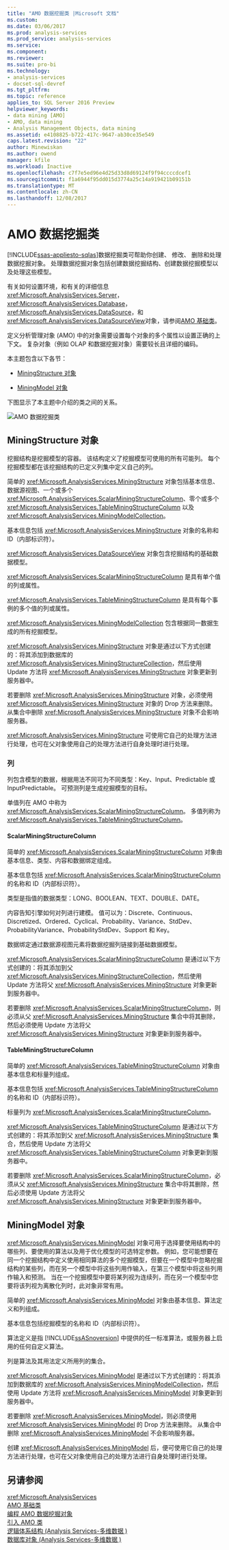 ```yaml
---
title: "AMO 数据挖掘类 |Microsoft 文档"
ms.custom: 
ms.date: 03/06/2017
ms.prod: analysis-services
ms.prod_service: analysis-services
ms.service: 
ms.component: 
ms.reviewer: 
ms.suite: pro-bi
ms.technology:
- analysis-services
- docset-sql-devref
ms.tgt_pltfrm: 
ms.topic: reference
applies_to: SQL Server 2016 Preview
helpviewer_keywords:
- data mining [AMO]
- AMO, data mining
- Analysis Management Objects, data mining
ms.assetid: e4108825-b722-417c-9647-ab30ce35e549
caps.latest.revision: "22"
author: Minewiskan
ms.author: owend
manager: kfile
ms.workload: Inactive
ms.openlocfilehash: c7f7e5ed96e4d25d33d8d69124f9f94ccccdcef1
ms.sourcegitcommit: f1a6944f95dd015d3774a25c14a919421b09151b
ms.translationtype: MT
ms.contentlocale: zh-CN
ms.lasthandoff: 12/08/2017
---
```

# <a name="amo-data-mining-classes"></a>AMO 数据挖掘类
[!INCLUDE[ssas-appliesto-sqlas](../../../includes/ssas-appliesto-sqlas.md)]数据挖掘类可帮助你创建、 修改、 删除和处理数据挖掘对象。 处理数据挖掘对象包括创建数据挖掘结构、创建数据挖掘模型以及处理这些模型。  
  
 有关如何设置环境，和有关的详细信息<xref:Microsoft.AnalysisServices.Server>， <xref:Microsoft.AnalysisServices.Database>， <xref:Microsoft.AnalysisServices.DataSource>，和<xref:Microsoft.AnalysisServices.DataSourceView>对象，请参阅[AMO 基础类](../../../analysis-services/multidimensional-models/analysis-management-objects/amo-fundamental-classes.md)。  
  
 定义分析管理对象 (AMO) 中的对象需要设置每个对象的多个属性以设置正确的上下文。 复杂对象（例如 OLAP 和数据挖掘对象）需要较长且详细的编码。  
  
 本主题包含以下各节：  
  
-   [MiningStructure 对象](#MiningStructure)  
  
-   [MiningModel 对象](#MiningModel)  
  
 下图显示了本主题中介绍的类之间的关系。  
  
 ![AMO 数据挖掘类](../../../analysis-services/multidimensional-models/analysis-management-objects/media/amo-dataminingclasses.gif "AMO 数据挖掘类")  
  
##  <a name="MiningStructure"></a>MiningStructure 对象  
 挖掘结构是挖掘模型的容器。 该结构定义了挖掘模型可使用的所有可能列。 每个挖掘模型都在该挖掘结构的已定义列集中定义自己的列。  
  
 简单的 <xref:Microsoft.AnalysisServices.MiningStructure> 对象包括基本信息、数据源视图、一个或多个 <xref:Microsoft.AnalysisServices.ScalarMiningStructureColumn>、零个或多个 <xref:Microsoft.AnalysisServices.TableMiningStructureColumn> 以及 <xref:Microsoft.AnalysisServices.MiningModelCollection>。  
  
 基本信息包括 <xref:Microsoft.AnalysisServices.MiningStructure> 对象的名称和 ID（内部标识符）。  
  
 <xref:Microsoft.AnalysisServices.DataSourceView> 对象包含挖掘结构的基础数据模型。  
  
 <xref:Microsoft.AnalysisServices.ScalarMiningStructureColumn> 是具有单个值的列或属性。  
  
 <xref:Microsoft.AnalysisServices.TableMiningStructureColumn> 是具有每个事例的多个值的列或属性。  
  
 <xref:Microsoft.AnalysisServices.MiningModelCollection> 包含根据同一数据生成的所有挖掘模型。  
  
 <xref:Microsoft.AnalysisServices.MiningStructure> 对象是通过以下方式创建的：将其添加到数据库的 <xref:Microsoft.AnalysisServices.MiningStructureCollection>，然后使用 Update 方法将 <xref:Microsoft.AnalysisServices.MiningStructure> 对象更新到服务器中。  
  
 若要删除 <xref:Microsoft.AnalysisServices.MiningStructure> 对象，必须使用 <xref:Microsoft.AnalysisServices.MiningStructure> 对象的 Drop 方法来删除。 从集合中删除 <xref:Microsoft.AnalysisServices.MiningStructure> 对象不会影响服务器。  
  
 <xref:Microsoft.AnalysisServices.MiningStructure> 可使用它自己的处理方法进行处理，也可在父对象使用自己的处理方法进行自身处理时进行处理。  
  
### <a name="columns"></a>列  
 列包含模型的数据，根据用法不同可为不同类型：Key、Input、Predictable 或 InputPredictable。 可预测列是生成挖掘模型的目标。  
  
 单值列在 AMO 中称为 <xref:Microsoft.AnalysisServices.ScalarMiningStructureColumn>。 多值列称为 <xref:Microsoft.AnalysisServices.TableMiningStructureColumn>。  
  
#### <a name="scalarminingstructurecolumn"></a>ScalarMiningStructureColumn  
 简单的 <xref:Microsoft.AnalysisServices.ScalarMiningStructureColumn> 对象由基本信息、类型、内容和数据绑定组成。  
  
 基本信息包括 <xref:Microsoft.AnalysisServices.ScalarMiningStructureColumn> 的名称和 ID（内部标识符）。  
  
 类型是指值的数据类型：LONG、BOOLEAN、TEXT、DOUBLE、DATE。  
  
 内容告知引擎如何对列进行建模。 值可以为：Discrete、Continuous、Discretized、Ordered、Cyclical、Probability、Variance、StdDev、ProbabilityVariance、ProbabilityStdDev、Support 和 Key。  
  
 数据绑定通过数据源视图元素将数据挖掘列链接到基础数据模型。  
  
 <xref:Microsoft.AnalysisServices.ScalarMiningStructureColumn> 是通过以下方式创建的：将其添加到父 <xref:Microsoft.AnalysisServices.MiningStructureCollection>，然后使用 Update 方法将父 <xref:Microsoft.AnalysisServices.MiningStructure> 对象更新到服务器中。  
  
 若要删除 <xref:Microsoft.AnalysisServices.ScalarMiningStructureColumn>，则必须从父 <xref:Microsoft.AnalysisServices.MiningStructure> 集合中将其删除，然后必须使用 Update 方法将父 <xref:Microsoft.AnalysisServices.MiningStructure> 对象更新到服务器中。  
  
#### <a name="tableminingstructurecolumn"></a>TableMiningStructureColumn  
 简单的 <xref:Microsoft.AnalysisServices.TableMiningStructureColumn> 对象由基本信息和标量列组成。  
  
 基本信息包括 <xref:Microsoft.AnalysisServices.TableMiningStructureColumn> 的名称和 ID（内部标识符）。  
  
 标量列为 <xref:Microsoft.AnalysisServices.ScalarMiningStructureColumn>。  
  
 <xref:Microsoft.AnalysisServices.TableMiningStructureColumn> 是通过以下方式创建的：将其添加到父 <xref:Microsoft.AnalysisServices.MiningStructure> 集合，然后使用 Update 方法将父 <xref:Microsoft.AnalysisServices.TableMiningStructureColumn> 对象更新到服务器中。  
  
 若要删除 <xref:Microsoft.AnalysisServices.ScalarMiningStructureColumn>，必须从父 <xref:Microsoft.AnalysisServices.MiningStructure> 集合中将其删除，然后必须使用 Update 方法将父 <xref:Microsoft.AnalysisServices.MiningStructure> 对象更新到服务器中。  
  
##  <a name="MiningModel"></a>MiningModel 对象  
 <xref:Microsoft.AnalysisServices.MiningModel> 对象可用于选择要使用结构中的哪些列、要使用的算法以及用于优化模型的可选特定参数。 例如，您可能想要在同一个挖掘结构中定义使用相同算法的多个挖掘模型，但要在一个模型中忽略挖掘结构的某些列，而在另一个模型中将这些列用作输入，在第三个模型中将这些列用作输入和预测。 当在一个挖掘模型中要将某列视为连续列，而在另一个模型中您要将该列视为离散化列时，此对象非常有用。  
  
 简单的 <xref:Microsoft.AnalysisServices.MiningModel> 对象由基本信息、算法定义和列组成。  
  
 基本信息包括挖掘模型的名称和 ID（内部标识符）。  
  
 算法定义是指 [!INCLUDE[ssASnoversion](../../../includes/ssasnoversion-md.md)] 中提供的任一标准算法，或服务器上启用的任何自定义算法。  
  
 列是算法及其用法定义所用列的集合。  
  
 <xref:Microsoft.AnalysisServices.MiningModel> 是通过以下方式创建的：将其添加到数据库的 <xref:Microsoft.AnalysisServices.MiningModelCollection>，然后使用 Update 方法将 <xref:Microsoft.AnalysisServices.MiningModel> 对象更新到服务器中。  
  
 若要删除 <xref:Microsoft.AnalysisServices.MiningModel>，则必须使用 <xref:Microsoft.AnalysisServices.MiningModel> 的 Drop 方法来删除。 从集合中删除 <xref:Microsoft.AnalysisServices.MiningModel> 不会影响服务器。  
  
 创建 <xref:Microsoft.AnalysisServices.MiningModel> 后，便可使用它自己的处理方法进行处理，也可在父对象使用自己的处理方法进行自身处理时进行处理。  
  
## <a name="see-also"></a>另请参阅  
 <xref:Microsoft.AnalysisServices>   
 [AMO 基础类](../../../analysis-services/multidimensional-models/analysis-management-objects/amo-fundamental-classes.md)   
 [编程 AMO 数据挖掘对象](../../../analysis-services/multidimensional-models/analysis-management-objects/programming-amo-data-mining-objects.md)   
 [引入 AMO 类](../../../analysis-services/multidimensional-models/analysis-management-objects/amo-classes-introduction.md)   
 [逻辑体系结构 &#40;Analysis Services-多维数据 &#41;](../../../analysis-services/multidimensional-models/olap-logical/understanding-microsoft-olap-logical-architecture.md)   
 [数据库对象 &#40;Analysis Services-多维数据 &#41;](../../../analysis-services/multidimensional-models/olap-logical/database-objects-analysis-services-multidimensional-data.md)  
  
  

